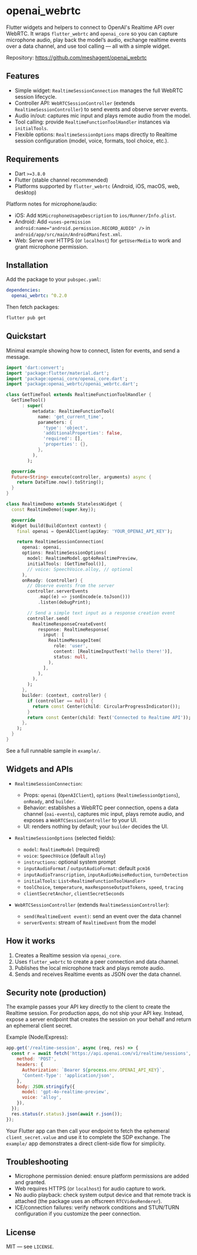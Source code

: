 # openai_webrtc

Flutter widgets and helpers to connect to OpenAI's Realtime API over WebRTC. It wraps `flutter_webrtc` and `openai_core` so you can capture microphone audio, play back the model’s audio, exchange realtime events over a data channel, and use tool calling — all with a simple widget.

Repository: https://github.com/meshagent/openai_webrtc


## Features
- Simple widget: `RealtimeSessionConnection` manages the full WebRTC session lifecycle.
- Controller API: `WebRTCSessionController` (extends `RealtimeSessionController`) to send events and observe server events.
- Audio in/out: captures mic input and plays remote audio from the model.
- Tool calling: provide `RealtimeFunctionToolHandler` instances via `initialTools`.
- Flexible options: `RealtimeSessionOptions` maps directly to Realtime session configuration (model, voice, formats, tool choice, etc.).


## Requirements
- Dart `>=3.8.0`
- Flutter (stable channel recommended)
- Platforms supported by `flutter_webrtc` (Android, iOS, macOS, web, desktop)

Platform notes for microphone/audio:
- iOS: Add `NSMicrophoneUsageDescription` to `ios/Runner/Info.plist`.
- Android: Add `<uses-permission android:name="android.permission.RECORD_AUDIO" />` in `android/app/src/main/AndroidManifest.xml`.
- Web: Serve over HTTPS (or `localhost`) for `getUserMedia` to work and grant microphone permission.


## Installation
Add the package to your `pubspec.yaml`:

```yaml
dependencies:
  openai_webrtc: ^0.2.0
```

Then fetch packages:

```bash
flutter pub get
```


## Quickstart
Minimal example showing how to connect, listen for events, and send a message.

```dart
import 'dart:convert';
import 'package:flutter/material.dart';
import 'package:openai_core/openai_core.dart';
import 'package:openai_webrtc/openai_webrtc.dart';

class GetTimeTool extends RealtimeFunctionToolHandler {
  GetTimeTool()
      : super(
          metadata: RealtimeFunctionTool(
            name: 'get_current_time',
            parameters: {
              'type': 'object',
              'additionalProperties': false,
              'required': [],
              'properties': {},
            },
          ),
        );

  @override
  Future<String> execute(controller, arguments) async {
    return DateTime.now().toString();
  }
}

class RealtimeDemo extends StatelessWidget {
  const RealtimeDemo({super.key});

  @override
  Widget build(BuildContext context) {
    final openai = OpenAIClient(apiKey: 'YOUR_OPENAI_API_KEY');

    return RealtimeSessionConnection(
      openai: openai,
      options: RealtimeSessionOptions(
        model: RealtimeModel.gpt4oRealtimePreview,
        initialTools: [GetTimeTool()],
        // voice: SpeechVoice.alloy, // optional
      ),
      onReady: (controller) {
        // Observe events from the server
        controller.serverEvents
            .map((e) => jsonEncode(e.toJson()))
            .listen(debugPrint);

        // Send a simple text input as a response creation event
        controller.send(
          RealtimeResponseCreateEvent(
            response: RealtimeResponse(
              input: [
                RealtimeMessageItem(
                  role: 'user',
                  content: [RealtimeInputText('hello there!')],
                  status: null,
                ),
              ],
            ),
          ),
        );
      },
      builder: (context, controller) {
        if (controller == null) {
          return const Center(child: CircularProgressIndicator());
        }
        return const Center(child: Text('Connected to Realtime API'));
      },
    );
  }
}
```

See a full runnable sample in `example/`.


## Widgets and APIs
- `RealtimeSessionConnection`:
  - Props: `openai` (`OpenAIClient`), `options` (`RealtimeSessionOptions`), `onReady`, and `builder`.
  - Behavior: establishes a WebRTC peer connection, opens a data channel (`oai-events`), captures mic input, plays remote audio, and exposes a `WebRTCSessionController` to your UI.
  - UI: renders nothing by default; your `builder` decides the UI.

- `RealtimeSessionOptions` (selected fields):
  - `model`: `RealtimeModel` (required)
  - `voice`: `SpeechVoice` (default `alloy`)
  - `instructions`: optional system prompt
  - `inputAudioFormat` / `outputAudioFormat`: default `pcm16`
  - `inputAudioTranscription`, `inputAudioNoiseReduction`, `turnDetection`
  - `initialTools`: `List<RealtimeFunctionToolHandler>`
  - `toolChoice`, `temperature`, `maxResponseOutputTokens`, `speed`, `tracing`
  - `clientSecretAnchor`, `clientSecretSeconds`

- `WebRTCSessionController` (extends `RealtimeSessionController`):
  - `send(RealtimeEvent event)`: send an event over the data channel
  - `serverEvents`: stream of `RealtimeEvent` from the model


## How it works
1. Creates a Realtime session via `openai_core`.
2. Uses `flutter_webrtc` to create a peer connection and data channel.
3. Publishes the local microphone track and plays remote audio.
4. Sends and receives Realtime events as JSON over the data channel.


## Security note (production)
The example passes your API key directly to the client to create the Realtime session. For production apps, do not ship your API key. Instead, expose a server endpoint that creates the session on your behalf and return an ephemeral client secret.

Example (Node/Express):

```js
app.get('/realtime-session', async (req, res) => {
  const r = await fetch('https://api.openai.com/v1/realtime/sessions', {
    method: 'POST',
    headers: {
      Authorization: `Bearer ${process.env.OPENAI_API_KEY}`,
      'Content-Type': 'application/json',
    },
    body: JSON.stringify({
      model: 'gpt-4o-realtime-preview',
      voice: 'alloy',
    }),
  });
  res.status(r.status).json(await r.json());
});
```

Your Flutter app can then call your endpoint to fetch the ephemeral `client_secret.value` and use it to complete the SDP exchange. The `example/` app demonstrates a direct client-side flow for simplicity.


## Troubleshooting
- Microphone permission denied: ensure platform permissions are added and granted.
- Web requires HTTPS (or `localhost`) for audio capture to work.
- No audio playback: check system output device and that remote track is attached (the package uses an offscreen `RTCVideoRenderer`).
- ICE/connection failures: verify network conditions and STUN/TURN configuration if you customize the peer connection.


## License
MIT — see `LICENSE`.
